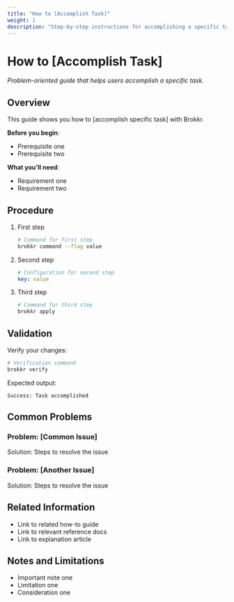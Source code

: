 ```yaml
---
title: "How to [Accomplish Task]"
weight: 1
description: "Step-by-step instructions for accomplishing a specific task"
---
```


# How to [Accomplish Task]

_Problem-oriented guide that helps users accomplish a specific task._

## Overview

This guide shows you how to [accomplish specific task] with Brokkr.

**Before you begin**:
- Prerequisite one
- Prerequisite two

**What you'll need**:
- Requirement one
- Requirement two

## Procedure

1. First step
   ```bash
   # Command for first step
   brokkr command --flag value
   ```

2. Second step
   ```yaml
   # Configuration for second step
   key: value
   ```

3. Third step
   ```bash
   # Command for third step
   brokkr apply
   ```

## Validation

Verify your changes:
```bash
# Verification command
brokkr verify
```

Expected output:
```
Success: Task accomplished
```

## Common Problems

### Problem: [Common Issue]
Solution: Steps to resolve the issue

### Problem: [Another Issue]
Solution: Steps to resolve the issue

## Related Information

- Link to related how-to guide
- Link to relevant reference docs
- Link to explanation article

## Notes and Limitations

- Important note one
- Limitation one
- Consideration one
